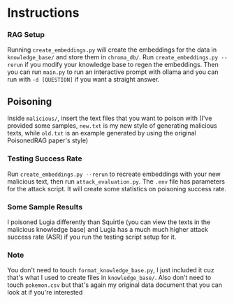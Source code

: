 # Instructions

### RAG Setup
Running `create_embeddings.py` will create the embeddings for the data in `knowledge_base/` and store them in `chroma_db/`. Run `create_embeddings.py --rerun` if you modify your knowledge base to regen the embeddings. Then you can run `main.py` to run an interactive prompt with ollama and you can run with `-d [QUESTION]` if you want a straight answer.

## Poisoning
Inside `malicious/`, insert the text files that you want to poison with (I've provided some samples, `new.txt` is my new style of generating malicious texts, while `old.txt` is an example generated by using the original PoisonedRAG paper's style)

### Testing Success Rate
Run `create_embeddings.py --rerun` to recreate embeddings with your new malicious text, then run `attack_evaluation.py`. The `.env` file has parameters for the attack script. It will create some statistics on poisoning success rate.

### Some Sample Results
I poisoned Lugia differently than Squirtle (you can view the texts in the malicious knowledge base) and Lugia has a much much higher attack success rate (ASR) if you run the testing script setup for it.

### Note
You don't need to touch `format_knowledge_base.py`, I just included it cuz that's what I used to create files in `knowledge_base/`. Also don't need to touch `pokemon.csv` but that's again my original data document that you can look at if you're interested